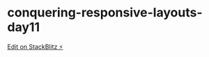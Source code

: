 # conquering-responsive-layouts-day11

[Edit on StackBlitz ⚡️](https://stackblitz.com/edit/conquering-responsive-layouts-day11)